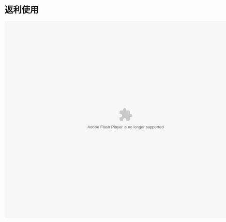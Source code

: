 # 返利使用

<embed src="http://resource.3cwdb.com/kailong-donghua/V300002201105160200.swf" width="800" height="650"  pluginspage="http://www.macromedia.com/go/getflashplayer" 
type="application/x-shockwave-flash" ></embed>
